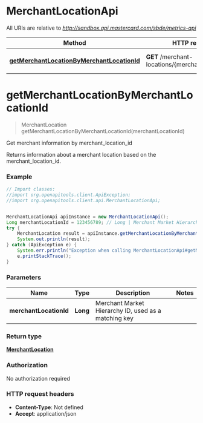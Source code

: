 # MerchantLocationApi

All URIs are relative to *http://sandbox.api.mastercard.com/sbde/metrics-api*

Method | HTTP request | Description
------------- | ------------- | -------------
[**getMerchantLocationByMerchantLocationId**](MerchantLocationApi.md#getMerchantLocationByMerchantLocationId) | **GET** /merchant-locations/{merchant_location_id} | Get merchant information by merchant_location_id


<a name="getMerchantLocationByMerchantLocationId"></a>
# **getMerchantLocationByMerchantLocationId**
> MerchantLocation getMerchantLocationByMerchantLocationId(merchantLocationId)

Get merchant information by merchant_location_id

Returns information about a merchant location based on the merchant_location_id.

### Example
```java
// Import classes:
//import org.openapitools.client.ApiException;
//import org.openapitools.client.api.MerchantLocationApi;


MerchantLocationApi apiInstance = new MerchantLocationApi();
Long merchantLocationId = 123456789; // Long | Merchant Market Hierarchy ID, used as a matching key
try {
    MerchantLocation result = apiInstance.getMerchantLocationByMerchantLocationId(merchantLocationId);
    System.out.println(result);
} catch (ApiException e) {
    System.err.println("Exception when calling MerchantLocationApi#getMerchantLocationByMerchantLocationId");
    e.printStackTrace();
}
```

### Parameters

Name | Type | Description  | Notes
------------- | ------------- | ------------- | -------------
 **merchantLocationId** | **Long**| Merchant Market Hierarchy ID, used as a matching key |

### Return type

[**MerchantLocation**](MerchantLocation.md)

### Authorization

No authorization required

### HTTP request headers

 - **Content-Type**: Not defined
 - **Accept**: application/json

